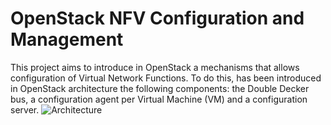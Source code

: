 # OpenStack NFV Configuration and Management
This project aims to introduce in OpenStack a mechanisms that allows configuration of Virtual Network Functions.
To do this, has been introduced in OpenStack architecture the following components: the Double Decker bus, a configuration agent per Virtual Machine (VM) and a configuration server.
![Architecture](https://raw.githubusercontent.com/netgroup-polito/openstack-nfv-configuration-and-management/master/images/architecture.jpg)
